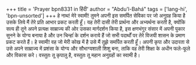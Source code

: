 +++
title = 'Prayer bpn8331 in हिंदी'
author = "Abdu'l-Bahá"
tags = ['lang-hi', 'bpn-unsorted']
+++
हे नाथ! मेरे स्वामी! तुमने अपनी इस समर्पित सेविका पर जो अनुग्रह किया है उसके लिये मैं तेरे प्रति आभार प्रकट करती हूँ। यह तेरी दासी तेरी प्रार्थना और अभ्यर्थना करती है, क्योंकि सत्य ही तूने अपने प्रत्यक्ष साम्राज्य की ओर उसका मार्गदर्शन किया है, इस क्षणभंगुर संसार में अपनी पुकार सुनने के योग्य बनाया है और उन चिन्हांं के दर्शन कराये हैं जो सभी पदार्थों पर तेरे विजयी शासन के प्रमाण प्रकट करते हैं। हे स्वामी! वह जो मेरी कोख में है उसे मैं तुझे समर्पित करती हूँ। अपनी कृपा और उदारता से उसे अपने साम्राज्य में प्रशंसा के योग्य और सौभाग्यशाली शिशु बना, ताकि वह तेरी शिक्षा के अधीन फले-फूले और विकास करे। वस्तुतः तू कृपालु है, वस्तुतः तू महान अनुग्रहों का स्वामी है।
